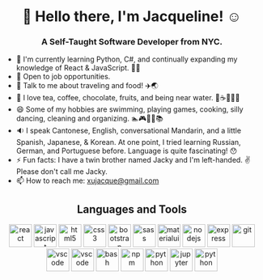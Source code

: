### 
<h1 align="center"> 👋 Hello there, I'm Jacqueline! ☺️ </h1>
 <h3 align="center"> A Self-Taught Software Developer from NYC. </h3>

- 🌱   I'm currently learning Python, C#, and continually expanding my knowledge of React & JavaScript. 👩‍💻
- 🎉 Open to job opportunities. 
- 💬 Talk to me about traveling and food! ✈️🌏
- 💖 I love tea, coffee, chocolate, fruits, and being near water. 🧋☕🍫🍉🌊
- 😄 Some of my hobbies are swimming, playing games, cooking, silly dancing, cleaning and organizing. 🏊🎮🍳💃📚
- 🔉 I speak Cantonese, English, conversational Mandarin, and a little Spanish, Japanese, & Korean. At one point, I tried learning Russian, German, and Portuguese before. Language is quite fascinating! 😯
- ⚡ Fun facts: I have a twin brother named Jacky and I'm left-handed. ✌️ Please don't call me Jacky. 
- 📫 How to reach me: xujacque@gmail.com



<h2 align="center"> Languages and Tools </h2>
<p align="center">
<img src="https://cdn.jsdelivr.net/gh/devicons/devicon/icons/react/react-original-wordmark.svg" alt="react" width="45" height="45"/>
<img src="https://cdn.jsdelivr.net/gh/devicons/devicon/icons/javascript/javascript-original.svg" alt="javascript" width="45" height="45"/>
<img src="https://cdn.jsdelivr.net/gh/devicons/devicon/icons/html5/html5-original-wordmark.svg" alt="html5" width="45" height="45"/>
<img src="https://cdn.jsdelivr.net/gh/devicons/devicon/icons/css3/css3-original-wordmark.svg" alt="css3" width="45" height="45"/>
<img src="https://cdn.jsdelivr.net/gh/devicons/devicon/icons/bootstrap/bootstrap-original-wordmark.svg" alt="bootstrap" width="45" height="45"/>
<img src="https://cdn.jsdelivr.net/gh/devicons/devicon/icons/sass/sass-original.svg" alt="sass" width="45" height="45"/>
<img src="https://cdn.jsdelivr.net/gh/devicons/devicon/icons/materialui/materialui-original.svg" alt="materialui" width="45" height="45"/>
<img src="https://cdn.jsdelivr.net/gh/devicons/devicon/icons/nodejs/nodejs-original.svg" alt="nodejs" width="45" height="45"/>
<img src="https://camo.githubusercontent.com/01b76db168e3ec0c0f14e44c22df7678e9e8b255d5caee277b59f5e0aa018674/68747470733a2f2f6173736574732e776562736974652d66696c65732e636f6d2f3631636133663737356137396563356638376663663933372f3632303266636465653565653836333661313435613431625f313233342d702d3530302e706e67" alt="express" width="45" height="45" data-canonical-src="https://assets.website-files.com/61ca3f775a79ec5f87fcf937/6202fcdee5ee8636a145a41b_1234-p-500.png" style="max-width: 100%;">
<img src="https://cdn.jsdelivr.net/gh/devicons/devicon/icons/git/git-original.svg" alt="git" width="45" height="45"/>
<img src="https://cdn.jsdelivr.net/gh/devicons/devicon/icons/vscode/vscode-original.svg" alt="vscode" width="45" height="45"/>
 <img src="https://cdn.jsdelivr.net/gh/devicons/devicon/icons/visualstudio/visualstudio-plain.svg" alt="vscode" width="45" height="45"/>
<img src="https://cdn.jsdelivr.net/gh/devicons/devicon/icons/bash/bash-original.svg" alt="bash" width="45" height="45"/>
 <img src="https://cdn.jsdelivr.net/gh/devicons/devicon/icons/npm/npm-original-wordmark.svg" alt="npm" width="45" height="45"/>
<img src="https://cdn.jsdelivr.net/gh/devicons/devicon/icons/python/python-original.svg" alt="python" width="45" height="45"/>
 <img src="https://cdn.jsdelivr.net/gh/devicons/devicon/icons/jupyter/jupyter-original-wordmark.svg" alt="jupyter" width="45" height="45"/>
 <img src="https://cdn.jsdelivr.net/gh/devicons/devicon/icons/csharp/csharp-original.svg" alt="python" width="45" height="45"/>

